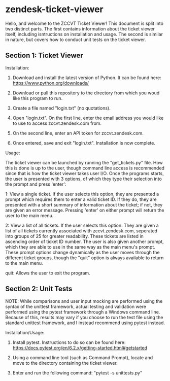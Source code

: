 # zendesk-ticket-viewer

Hello, and welcome to the ZCCVT Ticket Viewer!
This document is split into two distinct parts. The first contains information about the ticket viewer itself, including isntructions on installation and usage. The second is similar in nature, but covers how to conduct unit tests on the ticket viewer.


Section 1: Ticket Viewer
----------------------------------------------------
Installation: 
    
   1. Download and install the latest version of Python. It can be found here: https://www.python.org/downloads/

   2. Download or pull this repository to the directory from which you woud like this program to run.
    
   3. Create a file named "login.txt" (no quotations). 
    
   4. Open "login.txt". On the first line, enter the email address you would like to use to access zccvt.zendesk.com from.
    
   5. On the second line, enter an API token for zccvt.zendesk.com. 
    
   6. Once entered, save and exit "login.txt". Installation is now complete.
    
Usage:
    
   The ticket viewer can be launched by running the "get_tickets.py" file. How this is done is up to the user, though command line access is recommended since that is  how the ticket viewer takes user I/O. Once the programs starts, the user is presented with 3 options, of which they type their selection into the prompt and press 'enter':
    
   1:   View a single ticket. If the user selects this option, they are presented a prompt which requires them to enter a valid ticket ID. If they do, they are presented with a short summary of information about the ticket; if not, they are given an error message. Pressing 'enter' on either prompt will return the user to the main menu.
    
   2:   View a list of all tickets. If the user selects this option. They are given a list of all tickets currently associated with zccvt.zendesk.com, seperated into groups of 25 for greater readability. These tickets are listed in ascending order of ticket ID number. The user is also given another prompt, which they are able to use in the same way as the main menu's prompt. These prompt options change dynamically as the user moves through the different ticket groups, though the "quit" option is always available to return to the main menu.
    
   quit: Allows the user to exit the program.
   
   
   Section 2: Unit Tests
   ---------------------------------------

NOTE: While comparisons and user input mocking are performed using the syntax of the unittest framework, actual testing and validation were performed using the pytest framework through a Windows command line. Because of this, results may vary if you choose to run the test file using the standard unittest framework, and I instead recommend using pytest instead.

Installation/Usage:

   1. Install pytest. Instructions to do so can be found here: https://docs.pytest.org/en/6.2.x/getting-started.html#getstarted

   2. Using a command line tool (such as Command Prompt), locate and move to the directory containing the ticket viewer.
   
   3. Enter and run the following command: "pytest -s unittests.py"


